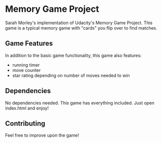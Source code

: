 # Memory Game Project

Sarah Morley's implementation of Udacity's Memory Game Project. This game is a typical memory game with "cards" you flip over to find matches.

## Game Features

In addition to the basic game functionality, this game also features:

* running timer
* move counter
* star rating depending on number of moves needed to win

## Dependencies

No dependencies needed. This game has everything included. Just open index.html and enjoy!

## Contributing

Feel free to improve upon the game!
